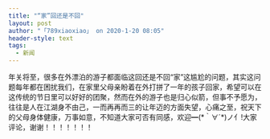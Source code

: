 ```yaml
---
title: "“家”回还是不回"
layout: post
author: "「789xiaoxiao」 on 2020-1-20 08:05"
header-style: text
tags:
  - 新闻
---
```


<head></head>
<body>
  年关将至，很多在外漂泊的游子都面临这回还是不回“家”这尴尬的问题，其实这问题每年都在困扰我们，在家里父母亲盼着在外打拼了一年的孩子回家，希望可以在这传统的节日里可以好好的团聚，然而在外的游子也是归心似箭，但事不予愿为，往往是人在江湖身不由己，一而再再而三的让年迈的方面失望，心痛之至，祝天下的父母身体健康，万事如意，不知道大家可否有同感，欢迎━(*｀∀´*)ノ亻!大家评论，谢谢！！！！！！！
 <br> 
 <br> 
 <br>
</body>


